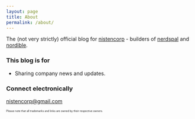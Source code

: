 ```yaml
---
layout: page
title: About
permalink: /about/
---
```


The (not very strictly) official blog for [nistencorp](http://nistencorp.com/) - builders of [nerdspal](http://nerdspal.com/) and [nordible](http://nordible.com/).

### This blog is for

 - Sharing company news and updates.

### Connect electronically

[nistencorp@gmail.com](mailto:nistencorp@gmail.com)

<p style="font-size:0.5em;"> 
Please note that all trademarks and links are owned by their respective owners.
</p>
